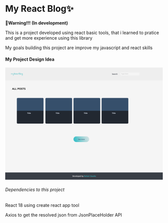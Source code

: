 <h1>My React Blog✨</h1>
<strong>🚩Warning!!! (In development)</strong>
<p>This is a project developed using react basic tools, that i learned to pratice and get more experience using this library</p>
<p>My goals building this project are improve my javascript and react skills</p>
<h4>My Project Design Idea</h4>
<img src="./figmaIdea.png" alt="Prototype image">
<h6>Dependencies to this project</h6>
<p>React 18 using create react app tool</p>
<p>Axios to get the resolved json from JsonPlaceHolder API</p>